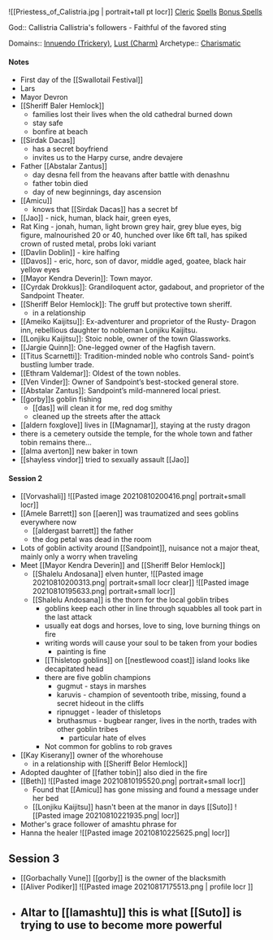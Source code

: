 ![[Priestess_of_Calistria.jpg | portrait+tall pt locr]]
[Cleric](https://www.d20pfsrd.com/classes/core-classes/CLERIC/#Aura-Ex-)
[Spells](https://www.d20pfsrd.com/magic/spell-lists-and-domains/spell-lists-cleric)
[Bonus Spells](https://www.d20pfsrd.com/basics-ability-scores/ability-scores#TOC-Abilities-and-Spellcasters)

God:: Callistria
Callistria's followers - Faithful of the favored sting

Domains:: [Innuendo (Trickery)](https://www.d20pfsrd.com/classes/core-classes/cleric/domains/paizo-domains/trickery-domain/innuendo-subdomain/), [Lust (Charm)](https://www.d20pfsrd.com/classes/core-classes/cleric/domains/paizo-domains/charm-domain/)
Archetype:: [Charismatic](https://www.d20pfsrd.com/classes/core-classes/cleric/archetypes/kobold-press/charismatic/)

#### Notes
- First day of the [[Swallotail Festival]]
- Lars
- Mayor Devron
- [[Sheriff  Baler Hemlock]]
	- families lost their lives when the old cathedral burned down
	- stay safe
	- bonfire at beach
- [[Sirdak Dacas]]
	- has a secret boyfriend
	- invites us to the Harpy curse, andre devajere
- Father [[Abstalar Zantus]]
	- day desna fell from the heavans after battle with denashnu
	- father tobin died
	- day of new beginnings, day ascension
- [[Amicu]]
	- knows that [[Sirdak Dacas]] has a secret bf
- [[Jao]] - nick, human, black hair, green eyes, 
- Rat King - jonah, human, light brown grey hair, grey blue eyes, big figure, malnourished 20 or 40, hunched over like 6ft tall, has spiked crown of rusted metal, probs loki variant
- [[Davlin Doblin]] - kire halfing
- [[Davos]] - eric, horc, son of davor, middle aged, goatee, black hair yellow eyes
- [[Mayor Kendra Deverin]]: Town mayor.
- [[Cyrdak Drokkus]]: Grandiloquent actor, gadabout, and proprietor of the Sandpoint Theater.
- [[Sheriff Belor Hemlock]]: The gruff but protective town sheriff.
	- in a relationship 
- [[Ameiko Kaijitsu]]: Ex-adventurer and proprietor of the Rusty- Dragon inn, rebellious daughter to nobleman Lonjiku Kaijitsu.
- [[Lonjiku Kaijitsu]]: Stoic noble, owner of the town Glassworks.
- [[Jargie Quinn]]: One-legged owner of the Hagfish tavern.
- [[Titus Scarnetti]]: Tradition-minded noble who controls Sand- point’s bustling lumber trade.
- [[Ethram Valdemar]]: Oldest of the town nobles.
- [[Ven Vinder]]: Owner of Sandpoint’s best-stocked general store.
- [[Abstalar Zantus]]: Sandpoint’s mild-mannered local priest.
- [[gorby]]s goblin fishing
	- [[das]] will clean it for me, red dog smithy
	- cleaned up the streets after the attack
- [[aldern foxglove]] lives in [[Magnamar]], staying at the rusty dragon
- there is a cemetery outside the temple, for the whole town and  father tobin remains there... 
- [[alma averton]] new baker in town 
- [[shayless vindor]] tried to sexually assault [[Jao]]
#### Session 2
- [[Vorvashali]] ![[Pasted image 20210810200416.png| portrait+small locr]]
- [[Amele Barrett]] son [[aeren]] was traumatized and sees goblins everywhere now
	- [[aldergast barrett]] the father	
	- the dog petal was dead in the room
- Lots of goblin activity around [[Sandpoint]], nuisance not a major theat, mainly only a worry when traveling 
- Meet [[Mayor Kendra Deverin]] and [[Sheriff Belor Hemlock]]
	- [[Shalelu Andosana]] elven hunter, ![[Pasted image 20210810200313.png| portrait+small locr clear]] ![[Pasted image 20210810195633.png| portrait+small locr]]
	- [[Shalelu Andosana]]	is the thorn for the local goblin tribes
		- goblins keep each other in line through squabbles all took part in the last attack
		- usually eat dogs and horses, love to sing, love burning things on fire
		- writing words will cause your soul to be taken from your bodies
			- painting is fine
		- [[Thisletop goblins]] on [[nestlewood coast]] island looks like decapitated head
		- there are five goblin champions
			- gugmut - stays in marshes 
			- karuvis - champion of seventooth tribe, missing, found a secret hideout in the cliffs
			- ripnugget - leader of thisletops
			- bruthasmus - bugbear ranger, lives in the north, trades with other goblin tribes
				- particular hate of elves
		- Not common for goblins to rob graves
- [[Kay Kiserany]] owner of the whorehouse
	- in a relationship with [[Sheriff Belor Hemlock]]
- Adopted daughter of [[father tobin]] also died in the fire
- [[Beth]] ![[Pasted image 20210810195520.png| portrait+small locr]]
	- Found that [[Amicu]] has gone missing and found a message under her bed
	- [[Lonjiku Kaijitsu]] hasn't been at the manor in days
[[Suto]] ![[Pasted image 20210810221935.png| locr]]
- Mother's grace follower of amashtu phrase for 
- Hanna the healer ![[Pasted image 20210810225625.png| locr]]
## Session 3
- [[Gorbachally Vune]] [[gorby]] is the owner of the blacksmith
- [[Aliver Podiker]] ![[Pasted image 20210817175513.png | profile locr ]]
- Altar to [[lamashtu]] this is what [[Suto]] is trying to use to become more powerful
	- 